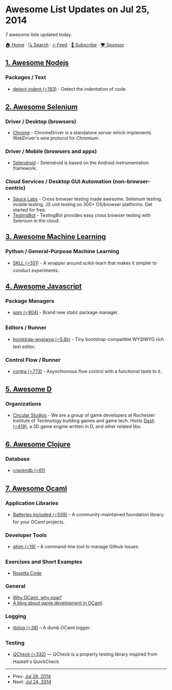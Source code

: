 # Awesome List Updates on Jul 25, 2014

7 awesome lists updated today.

[🏠 Home](/README.md) · [🔍 Search](https://www.trackawesomelist.com/search/) · [🔥 Feed](https://www.trackawesomelist.com/rss.xml) · [📮 Subscribe](https://trackawesomelist.us17.list-manage.com/subscribe?u=d2f0117aa829c83a63ec63c2f&id=36a103854c) · [❤️  Sponsor](https://github.com/sponsors/theowenyoung)



## [1. Awesome Nodejs](/content/sindresorhus/awesome-nodejs/README.md)

### Packages / Text

*   [detect-indent (⭐193)](https://github.com/sindresorhus/detect-indent) - Detect the indentation of code.

## [2. Awesome Selenium](/content/christian-bromann/awesome-selenium/README.md)

### Driver / Desktop (browsers)

*   [Chrome](https://sites.google.com/a/chromium.org/chromedriver/home) - ChromeDriver is a standalone server which implements WebDriver's wire protocol for Chromium.

### Driver / Mobile (browsers and apps)

*   [Selendroid](http://selendroid.io/mobileWeb.html) - Selendroid is based on the Android instrumentation framework.

### Cloud Services / Desktop GUI Automation (non-browser-centric)

*   [Sauce Labs](https://saucelabs.com) - Cross browser testing made awesome. Selenium testing, mobile testing, JS unit testing on 300+ OS/browser platforms. Get started for free.
*   [TestingBot](https://testingbot.com) - TestingBot provides easy cross browser testing with Selenium in the cloud.

## [3. Awesome Machine Learning](/content/josephmisiti/awesome-machine-learning/README.md)

### Python / General-Purpose Machine Learning

*   [SKLL (⭐551)](https://github.com/EducationalTestingService/skll) - A wrapper around scikit-learn that makes it simpler to conduct experiments.

## [4. Awesome Javascript](/content/sorrycc/awesome-javascript/README.md)

### Package Managers

*   [spm (⭐904)](https://github.com/spmjs/spm) - Brand new static package manager.

### Editors / Runner

*   [bootstrap-wysiwyg (⭐5.6k)](https://github.com/mindmup/bootstrap-wysiwyg) - Tiny bootstrap-compatible WYSIWYG rich text editor.

### Control Flow / Runner

*   [contra (⭐773)](https://github.com/bevacqua/contra/) - Asynchronous flow control with a functional taste to it.

## [5. Awesome D](/content/dlang-community/awesome-d/README.md)

### Organizations

*   [Circular Studios](https://github.com/Circular-Studios) - We are a group of game developers at Rochester Institute of Technology building games and game tech. Hosts [Dash (⭐419)](https://github.com/Circular-Studios/Dash), a 3D game engine written in D, and other related libs.

## [6. Awesome Clojure](/content/razum2um/awesome-clojure/README.md)

### Database

*   [cravendb (⭐61)](https://github.com/robashton/cravendb)

## [7. Awesome Ocaml](/content/ocaml-community/awesome-ocaml/README.md)

### Application Libraries

*   [Batteries Included (⭐509)](https://github.com/ocaml-batteries-team/batteries-included) – A community-maintained foundation library for your OCaml projects.

### Developer Tools

*   [ghim (⭐19)](https://github.com/samoht/ghim) – A command-line tool to manage Github Issues.

### Exercises and Short Examples

*   [Rosetta Code](http://rosettacode.org/wiki/Category:OCaml)

### General

*   [Why OCaml, why now?](http://spyder.wordpress.com/2014/03/16/why-ocaml-why-now/)
*   [A blog about game development in OCaml](http://cranialburnout.blogspot.ca/)

### Logging

*   [dolog (⭐38)](https://github.com/UnixJunkie/dolog) – A dumb OCaml logger.

### Testing

*   [QCheck (⭐332)](https://github.com/c-cube/qcheck) — QCheck is a property testing library inspired from Haskell's QuickCheck

---

- Prev: [Jul 26, 2014](/content/2014/07/26/README.md)
- Next: [Jul 24, 2014](/content/2014/07/24/README.md)